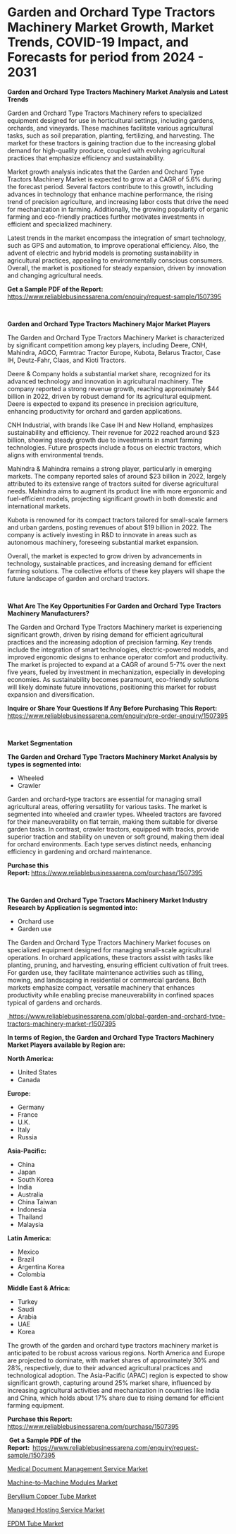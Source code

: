 <p><h1>Garden and Orchard Type Tractors Machinery Market Growth, Market Trends, COVID-19 Impact, and Forecasts for period from 2024 - 2031</h1></p><p><strong>Garden and Orchard Type Tractors Machinery Market Analysis and Latest Trends</strong></p>
<p><p>Garden and Orchard Type Tractors Machinery refers to specialized equipment designed for use in horticultural settings, including gardens, orchards, and vineyards. These machines facilitate various agricultural tasks, such as soil preparation, planting, fertilizing, and harvesting. The market for these tractors is gaining traction due to the increasing global demand for high-quality produce, coupled with evolving agricultural practices that emphasize efficiency and sustainability.</p><p>Market growth analysis indicates that the Garden and Orchard Type Tractors Machinery Market is expected to grow at a CAGR of 5.6% during the forecast period. Several factors contribute to this growth, including advances in technology that enhance machine performance, the rising trend of precision agriculture, and increasing labor costs that drive the need for mechanization in farming. Additionally, the growing popularity of organic farming and eco-friendly practices further motivates investments in efficient and specialized machinery.</p><p>Latest trends in the market encompass the integration of smart technology, such as GPS and automation, to improve operational efficiency. Also, the advent of electric and hybrid models is promoting sustainability in agricultural practices, appealing to environmentally conscious consumers. Overall, the market is positioned for steady expansion, driven by innovation and changing agricultural needs.</p></p>
<p><strong>Get a Sample PDF of the Report:&nbsp;</strong> <a href="https://www.reliablebusinessarena.com/enquiry/request-sample/1507395?utm_campaign=1871&utm_medium=2&utm_source=Github&utm_content=ia&utm_term=27122024&utm_id=garden-and-orchard-type-tractors-machinery">https://www.reliablebusinessarena.com/enquiry/request-sample/1507395</a></p>
<p>&nbsp;</p>
<p><strong>Garden and Orchard Type Tractors Machinery Major Market Players</strong></p>
<p><p>The Garden and Orchard Type Tractors Machinery Market is characterized by significant competition among key players, including Deere, CNH, Mahindra, AGCO, Farmtrac Tractor Europe, Kubota, Belarus Tractor, Case IH, Deutz-Fahr, Claas, and Kioti Tractors. </p><p>Deere & Company holds a substantial market share, recognized for its advanced technology and innovation in agricultural machinery. The company reported a strong revenue growth, reaching approximately $44 billion in 2022, driven by robust demand for its agricultural equipment. Deere is expected to expand its presence in precision agriculture, enhancing productivity for orchard and garden applications.</p><p>CNH Industrial, with brands like Case IH and New Holland, emphasizes sustainability and efficiency. Their revenue for 2022 reached around $23 billion, showing steady growth due to investments in smart farming technologies. Future prospects include a focus on electric tractors, which aligns with environmental trends.</p><p>Mahindra & Mahindra remains a strong player, particularly in emerging markets. The company reported sales of around $23 billion in 2022, largely attributed to its extensive range of tractors suited for diverse agricultural needs. Mahindra aims to augment its product line with more ergonomic and fuel-efficient models, projecting significant growth in both domestic and international markets.</p><p>Kubota is renowned for its compact tractors tailored for small-scale farmers and urban gardens, posting revenues of about $19 billion in 2022. The company is actively investing in R&D to innovate in areas such as autonomous machinery, foreseeing substantial market expansion.</p><p>Overall, the market is expected to grow driven by advancements in technology, sustainable practices, and increasing demand for efficient farming solutions. The collective efforts of these key players will shape the future landscape of garden and orchard tractors.</p></p>
<p>&nbsp;</p>
<p><strong>What Are The Key Opportunities For Garden and Orchard Type Tractors Machinery Manufacturers?</strong></p>
<p><p>The Garden and Orchard Type Tractors Machinery market is experiencing significant growth, driven by rising demand for efficient agricultural practices and the increasing adoption of precision farming. Key trends include the integration of smart technologies, electric-powered models, and improved ergonomic designs to enhance operator comfort and productivity. The market is projected to expand at a CAGR of around 5-7% over the next five years, fueled by investment in mechanization, especially in developing economies. As sustainability becomes paramount, eco-friendly solutions will likely dominate future innovations, positioning this market for robust expansion and diversification.</p></p>
<p><strong>Inquire or Share Your Questions If Any Before Purchasing This Report:</strong> <a href="https://www.reliablebusinessarena.com/enquiry/pre-order-enquiry/1507395?utm_campaign=1871&utm_medium=2&utm_source=Github&utm_content=ia&utm_term=27122024&utm_id=garden-and-orchard-type-tractors-machinery">https://www.reliablebusinessarena.com/enquiry/pre-order-enquiry/1507395</a></p>
<p>&nbsp;</p>
<p><strong>Market Segmentation</strong></p>
<p><strong>The Garden and Orchard Type Tractors Machinery Market Analysis by types is segmented into:</strong></p>
<p><ul><li>Wheeled</li><li>Crawler</li></ul></p>
<p><p>Garden and orchard-type tractors are essential for managing small agricultural areas, offering versatility for various tasks. The market is segmented into wheeled and crawler types. Wheeled tractors are favored for their maneuverability on flat terrain, making them suitable for diverse garden tasks. In contrast, crawler tractors, equipped with tracks, provide superior traction and stability on uneven or soft ground, making them ideal for orchard environments. Each type serves distinct needs, enhancing efficiency in gardening and orchard maintenance.</p></p>
<p><strong>Purchase this Report:&nbsp;</strong><a href="https://www.reliablebusinessarena.com/purchase/1507395?utm_campaign=1871&utm_medium=2&utm_source=Github&utm_content=ia&utm_term=27122024&utm_id=garden-and-orchard-type-tractors-machinery">https://www.reliablebusinessarena.com/purchase/1507395</a></p>
<p>&nbsp;</p>
<p><strong>The Garden and Orchard Type Tractors Machinery Market Industry Research by Application is segmented into:</strong></p>
<p><ul><li>Orchard use</li><li>Garden use</li></ul></p>
<p><p>The Garden and Orchard Type Tractors Machinery Market focuses on specialized equipment designed for managing small-scale agricultural operations. In orchard applications, these tractors assist with tasks like planting, pruning, and harvesting, ensuring efficient cultivation of fruit trees. For garden use, they facilitate maintenance activities such as tilling, mowing, and landscaping in residential or commercial gardens. Both markets emphasize compact, versatile machinery that enhances productivity while enabling precise maneuverability in confined spaces typical of gardens and orchards.</p></p>
<p><a href="https://www.reliablebusinessarena.com/global-garden-and-orchard-type-tractors-machinery-market-r1507395?utm_campaign=1871&utm_medium=2&utm_source=Github&utm_content=ia&utm_term=27122024&utm_id=garden-and-orchard-type-tractors-machinery">&nbsp;https://www.reliablebusinessarena.com/global-garden-and-orchard-type-tractors-machinery-market-r1507395</a></p>
<p><strong>In terms of Region, the Garden and Orchard Type Tractors Machinery Market Players available by Region are:</strong></p>
<p>
    <p> <strong> North America: </strong>
        <ul>
            <li>United States</li>
            <li>Canada</li>
        </ul>
        </p> 
    <p> <strong> Europe: </strong>
        <ul>
            <li>Germany</li>
            <li>France</li>
            <li>U.K.</li>
            <li>Italy</li>
            <li>Russia</li>
        </ul>
        </p> 
    <p> <strong> Asia-Pacific: </strong>
        <ul>
            <li>China</li>
            <li>Japan</li>
            <li>South Korea</li>
            <li>India</li>
            <li>Australia</li>
            <li>China Taiwan</li>
            <li>Indonesia</li>
            <li>Thailand</li>
            <li>Malaysia</li>
        </ul>
        </p> 
    <p> <strong> Latin America: </strong>
        <ul>
            <li>Mexico</li>
            <li>Brazil</li>
            <li>Argentina Korea</li>
            <li>Colombia</li>
        </ul>
        </p> 
    <p> <strong> Middle East & Africa: </strong>
        <ul>
            <li>Turkey</li>
            <li>Saudi</li>
            <li>Arabia</li>
            <li>UAE</li>
            <li>Korea</li>
        </ul>
    </p>
    </p>
<p><p>The growth of the garden and orchard type tractors machinery market is anticipated to be robust across various regions. North America and Europe are projected to dominate, with market shares of approximately 30% and 28%, respectively, due to their advanced agricultural practices and technological adoption. The Asia-Pacific (APAC) region is expected to show significant growth, capturing around 25% market share, influenced by increasing agricultural activities and mechanization in countries like India and China, which holds about 17% share due to rising demand for efficient farming equipment.</p></p>
<p><strong>Purchase this Report: </strong><a href="https://www.reliablebusinessarena.com/purchase/1507395?utm_campaign=1871&utm_medium=2&utm_source=Github&utm_content=ia&utm_term=27122024&utm_id=garden-and-orchard-type-tractors-machinery">https://www.reliablebusinessarena.com/purchase/1507395</a></p>
<p>&nbsp;<strong>Get a Sample PDF of the Report:&nbsp;&nbsp;</strong><a href="https://www.reliablebusinessarena.com/enquiry/request-sample/1507395?utm_campaign=1871&utm_medium=2&utm_source=Github&utm_content=ia&utm_term=27122024&utm_id=garden-and-orchard-type-tractors-machinery">https://www.reliablebusinessarena.com/enquiry/request-sample/1507395</a></p>
<p><strong></strong></p>
<p><p><a href="https://www.linkedin.com/pulse/global-medical-document-management-service-market-analysis-s5q8c?utm_campaign=1871&utm_medium=2&utm_source=Github&utm_content=ia&utm_term=27122024&utm_id=garden-and-orchard-type-tractors-machinery">Medical Document Management Service Market</a></p><p><a href="https://github.com/marloy8/Market-Research-Report-List-6/blob/main/machine-to-machine-modules-market.md?utm_campaign=1871&utm_medium=2&utm_source=Github&utm_content=ia&utm_term=27122024&utm_id=garden-and-orchard-type-tractors-machinery">Machine-to-Machine Modules Market</a></p><p><a href="https://www.linkedin.com/pulse/beryllium-copper-tube-market-growth-key-factors-driving-expansion-bsqhe?utm_campaign=1871&utm_medium=2&utm_source=Github&utm_content=ia&utm_term=27122024&utm_id=garden-and-orchard-type-tractors-machinery">Beryllium Copper Tube Market</a></p><p><a href="https://www.linkedin.com/pulse/examining-managed-hosting-service-market-manufacturing-segments-eyoic?utm_campaign=1871&utm_medium=2&utm_source=Github&utm_content=ia&utm_term=27122024&utm_id=garden-and-orchard-type-tractors-machinery">Managed Hosting Service Market</a></p><p><a href="https://www.linkedin.com/pulse/global-epdm-tube-market-analysis-2024-2031-industry-size-qjeye?utm_campaign=1871&utm_medium=2&utm_source=Github&utm_content=ia&utm_term=27122024&utm_id=garden-and-orchard-type-tractors-machinery">EPDM Tube Market</a></p></p>